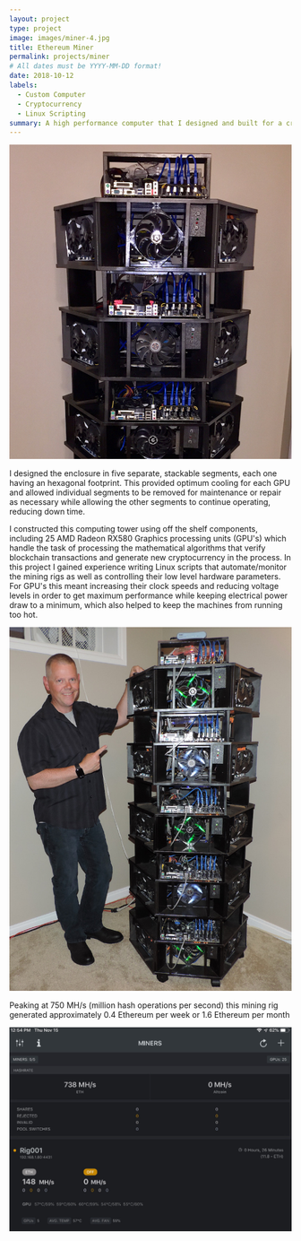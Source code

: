```yaml
---
layout: project
type: project
image: images/miner-4.jpg
title: Ethereum Miner
permalink: projects/miner
# All dates must be YYYY-MM-DD format!
date: 2018-10-12
labels:
  - Custom Computer
  - Cryptocurrency
  - Linux Scripting
summary: A high performance computer that I designed and built for a cryptocurrency mining venture.
---
```


<div class="ui vertical segment">

<div class="ui horizontal segments">
  
  <div class="ui segment">
  <img class="ui centered medium rounded image" src="/images/miner-4.jpg">
  <div class="ui hidden divider"></div>
  <p>I designed the enclosure in five separate, stackable segments, each one having an hexagonal footprint. This provided optimum cooling for each GPU and allowed individual segments to be removed for maintenance or repair as necessary while allowing the other segments to continue operating, reducing down time.</p>
  </div>
  
  <div class="ui segment">
    <div class="ui hidden divider"></div>
    <div class="ui hidden divider"></div>
  <p>I constructed this computing tower using off the shelf components, including 25 AMD Radeon RX580 Graphics processing units (GPU's) which handle the task of processing the mathematical algorithms that verify blockchain transactions and generate new cryptocurrency in the process. In this project I gained experience writing Linux scripts that automate/monitor the mining rigs as well as controlling their low level hardware parameters. For GPU's this meant increasing their clock speeds and reducing voltage levels in order to get maximum performance while keeping electrical power draw to a minimum, which also helped to keep the machines from running too hot. </p>
   <div class="ui hidden divider"></div>
   <div class="ui hidden divider"></div>
   <div class="ui hidden divider"></div>
   <div class="ui hidden divider"></div>

   <img class="ui centered medium rounded image" src="/images/miner-2.jpg">
    </div>
  </div>
 
  <div class="ui center aligned vertigal segment">
    <p>Peaking at 750 MH/s (million hash operations per second) this mining rig generated approximately 0.4 Ethereum per week or 1.6 Ethereum per month</p>
    <div class="ui hidden divider"></div>
    <img class="ui big centered rounded image" src="/images/ether-stats.jpg">
   
  </div>
  
</div>
  



 
